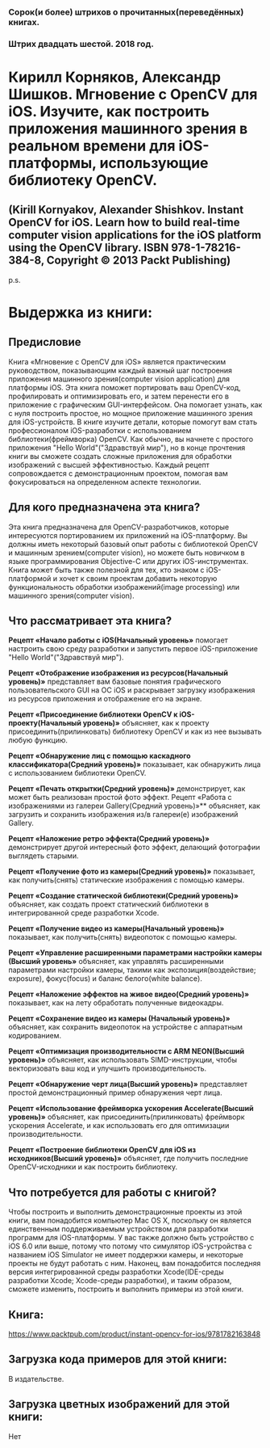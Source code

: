 ### Сорок(и более) штрихов о прочитанных(переведённых) книгах. 
### Штрих двадцать шестой. 2018 год.

# Кирилл Корняков, Александр Шишков. Мгновение с OpenCV для iOS. Изучите, как построить приложения машинного зрения в реальном времени для iOS-платформы, использующие библиотеку OpenCV.
## (Kirill Kornyakov, Alexander Shishkov. Instant OpenCV for iOS. Learn how to build real-time computer vision applications for the iOS platform using the OpenCV library. ISBN 978-1-78216-384-8, Copyright © 2013 Packt Publishing)


p.s.

# Выдержка из книги:

## Предисловие

Книга «Мгновение с OpenCV для iOS» является практическим руководством, показывающим каждый важный шаг построения приложения машинного зрения(computer vision application) для платформы iOS. Эта книга поможет портировать ваш OpenCV-код, профилировать и оптимизировать его, и затем перенести его в приложение с графическим GUI-интерфейсом. Она помогает узнать, как с нуля построить простое, но мощное приложение машинного зрения для iOS-устройств. В книге изучите детали, которые помогут вам стать профессионалом iOS-разработки с использованием библиотеки(фреймворка) OpenCV. Как обычно, вы начнете с простого приложения "Hello World"("Здравствуй мир"), но в конце прочтения книги вы сможете создать сложные приложения для обработки изображений с высшей эффективностью.
Каждый рецепт сопровождается с демонстрационным проектом, помогая вам фокусироваться на определенном аспекте технологии.

## Для кого предназначена эта книга?

Эта книга предназначена для OpenCV-разработчиков, которые интересуются портированием их приложений на iOS-платформу. Вы должны иметь некоторый базовый опыт работы с библиотекой OpenCV и машинным зрением(computer vision), но можете быть новичком в языке программирования Objective-C или других iOS-инструментах. Книга может быть также полезной для тех, кто знаком с iOS-платформой и хочет к своим проектам добавить некоторую функциональность обработки изображений(image processing) или машинного зрения(computer vision).

## Что рассматривает эта книга?

**Рецепт «Начало работы с iOS(Начальный уровень»** помогает настроить свою среду разработки и запустить первое iOS-приложение "Hello World"("Здравствуй мир").

**Рецепт «Отображение изображения из ресурсов(Начальный уровень)»**    представляет вам базовые понятия графического пользовательского GUI на ОС iOS и раскрывает загрузку изображения из ресурсов приложения и отображение его на экране.

**Рецепт «Присоединение библиотеки OpenCV к iOS-проекту(Начальный уровень)»** объясняет, как к проекту присоединить(прилинковать)  библиотеку OpenCV и как из нее вызывать любую функцию.

**Рецепт «Обнаружение лиц с помощью каскадного классификатора(Средний уровень)»** показывает, как обнаружить лица с использованием библиотеки OpenCV.

**Рецепт «Печать открытки(Средний уровень)»** демонстрирует, как может быть реализован простой фото эффект.
Рецепт «Работа с изображениями из галереи Gallery(Средний уровень)»**  объясняет, как загрузить и сохранить изображения из/в галереи(е) изображений Gallery.

**Рецепт «Наложение ретро эффекта(Средний уровень)»** демонстрирует другой интересный фото эффект,  делающий фотографии выглядеть старыми.

**Рецепт «Получение фото из камеры(Средний уровень)»** показывает, как получить(снять) статические изображения с помощью камеры.

**Рецепт «Создание статической библиотеки(Средний уровень)»** объясняет, как создать проект статический библиотеки в интегрированной среде разработки Xcode.

**Рецепт «Получение видео из камеры(Начальный уровень)»**  показывает, как получить(снять) видеопоток с помощью камеры.

**Рецепт «Управление расширенными параметрами настройки камеры (Высший уровень»** объясняет, как управлять расширенными параметрами настройки камеры, такими как экспозиция(воздействие; exposure), фокус(focus) и баланс белого(white balance).

**Рецепт «Наложение эффектов на живое видео(Средний уровень)»** показывает, как на лету обработать полученные видеокадры.

**Рецепт «Сохранение видео из камеры (Начальный уровень)»** объясняет, как сохранить видеопоток на устройстве с аппаратным кодированием.

**Рецепт «Оптимизация производительности с ARM NEON(Высший уровень)»**  объясняет, как использовать SIMD-инструкции, чтобы векторизовать ваш код и улучшить производительность.

**Рецепт «Обнаружение черт лица(Высший уровень)»** представляет простой демонстрационный пример обнаружения черт лица.

**Рецепт «Использование фреймворка ускорения Accelerate(Высший уровень)»**  объясняет, как присоединить(прилинковать) фреймворк ускорения Accelerate, и как использовать его для оптимизации производительности.

**Рецепт «Построение библиотеки OpenCV для iOS из исходников(Высший уровень)»**  объясняет, где получить последние OpenCV-исходники и как построить библиотеку.

## Что потребуется для работы с книгой?

Чтобы построить и выполнить демонстрационные проекты из этой книги,  вам понадобится компьютер Mac OS X, поскольку он является единственным поддерживаемым устройством для разработки программ для iOS-платформы. У вас также должно быть устройство с iOS 6.0 или выше, потому что потому что симулятор iOS-устройства с названием iOS Simulator не имеет поддержки камеры, и некоторые проекты не будут работать с ним.
Наконец, вам понадобится последняя версия интегрированной среды разработки Xcode(IDE-среды разработки Xcode; Xcode-среды разработки), и таким образом, сможете изменить, построить и выполнить примеры из этой книги.

## Книга:
https://www.packtpub.com/product/instant-opencv-for-ios/9781782163848

## Загрузка кода примеров для этой книги:
В издательстве.

## Загрузка цветных изображений для этой книги:
Нет
